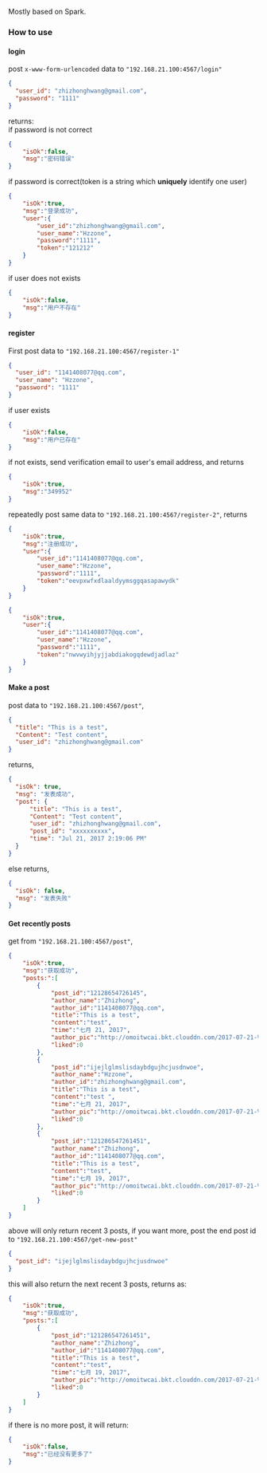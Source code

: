 Mostly based on Spark.    
### How to use
#### login
post ```x-www-form-urlencoded``` data to ```"192.168.21.100:4567/login"```
```json
{
  "user_id": "zhizhonghwang@gmail.com",
  "password": "1111"
}
```
returns:    
if password is not correct
````json
{
    "isOk":false,
    "msg":"密码错误"
}
````
if password is correct(token is a string which **uniquely** identify one user)
```json
{
    "isOk":true,
    "msg":"登录成功",
    "user":{
        "user_id":"zhizhonghwang@gmail.com",
        "user_name":"Hzzone",
        "password":"1111",
        "token":"121212"
    }
}
```
if user does not exists
```json
{
    "isOk":false,
    "msg":"用户不存在"
}
```

#### register
First post data to ```"192.168.21.100:4567/register-1"```
```json
{
  "user_id": "1141408077@qq.com",
  "user_name": "Hzzone",
  "password": "1111"
}
```
if user exists
```json
{
    "isOk":false,
    "msg":"用户已存在"
}
```
if not exists, send verification email to user's email address, and returns
```json
{
    "isOk":true,
    "msg":"349952"
}
```

repeatedly post same data to ```"192.168.21.100:4567/register-2"```, returns
```json
{
    "isOk":true,
    "msg":"注册成功",
    "user":{
        "user_id":"1141408077@qq.com",
        "user_name":"Hzzone",
        "password":"1111",
        "token":"eevpxwfxdlaaldyymsggqasapawydk"
    }
}
```
```json
{
    "isOk":true,
    "user":{
        "user_id":"1141408077@qq.com",
        "user_name":"Hzzone",
        "password":"1111",
        "token":"nwvwyihjyjjabdiakogqdewdjadlaz"
    }
}
```

#### Make a post
post data to ```"192.168.21.100:4567/post"```,
```json
{
  "title": "This is a test",
  "Content": "Test content",
  "user_id": "zhizhonghwang@gmail.com"
}
```
returns,
```json
{
  "isOk": true,
  "msg": "发表成功",
  "post": {
      "title": "This is a test",
      "Content": "Test content",
      "user_id": "zhizhonghwang@gmail.com",
      "post_id": "xxxxxxxxxx",
      "time": "Jul 21, 2017 2:19:06 PM"
  }
}
```
else returns,
```json
{
  "isOk": false,
  "msg": "发表失败"
}
```

#### Get recently posts
get from ```"192.168.21.100:4567/post"```,
```json
{
    "isOk":true,
    "msg":"获取成功",
    "posts:":[
        {
            "post_id":"12128654726145",
            "author_name":"Zhizhong",
            "author_id":"1141408077@qq.com",
            "title":"This is a test",
            "content":"test",
            "time":"七月 21, 2017",
            "author_pic":"http://omoitwcai.bkt.clouddn.com/2017-07-21-%E9%BB%98%E8%AE%A4.jpg",
            "liked":0
        },
        {
            "post_id":"ijejlglmslisdaybdgujhcjusdnwoe",
            "author_name":"Hzzone",
            "author_id":"zhizhonghwang@gmail.com",
            "title":"This is a test",
            "content":"test ",
            "time":"七月 21, 2017",
            "author_pic":"http://omoitwcai.bkt.clouddn.com/2017-07-21-%E9%BB%98%E8%AE%A4.jpg",
            "liked":0
        },
        {
            "post_id":"121286547261451",
            "author_name":"Zhizhong",
            "author_id":"1141408077@qq.com",
            "title":"This is a test",
            "content":"test",
            "time":"七月 19, 2017",
            "author_pic":"http://omoitwcai.bkt.clouddn.com/2017-07-21-%E9%BB%98%E8%AE%A4.jpg",
            "liked":0
        }
    ]
}
```
above will only return recent 3 posts, if you want more, post the end post id to ```"192.168.21.100:4567/get-new-post"```
```json
{
  "post_id": "ijejlglmslisdaybdgujhcjusdnwoe"
}
```
this will also return the next recent 3 posts, returns as:
```json
{
    "isOk":true,
    "msg":"获取成功",
    "posts:":[
        {
            "post_id":"121286547261451",
            "author_name":"Zhizhong",
            "author_id":"1141408077@qq.com",
            "title":"This is a test",
            "content":"test",
            "time":"七月 19, 2017",
            "author_pic":"http://omoitwcai.bkt.clouddn.com/2017-07-21-%E9%BB%98%E8%AE%A4.jpg",
            "liked":0
        }
    ]
}
```
if there is no more post, it will return:
```json
{
    "isOk":false,
    "msg":"已经没有更多了"
}
```
